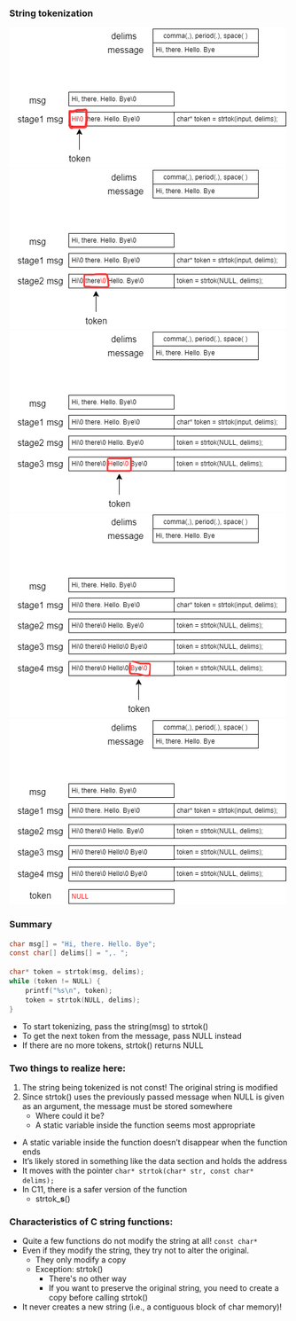 ### String tokenization
!['token1'](./token1.png)
!['token2'](./token2.png)
!['token3'](./token3.png)
!['token4'](./token4.png)
!['token5'](./token5.png)


### Summary
```c
char msg[] = "Hi, there. Hello. Bye";
const char[] delims[] = ",. ";

char* token = strtok(msg, delims);
while (token != NULL) {
    printf("%s\n", token);
    token = strtok(NULL, delims);
}
```
- To start tokenizing, pass the string(msg) to strtok()
- To get the next token from the message, pass NULL instead
- If there are no more tokens, strtok() returns NULL



### Two things to realize here:

1. The string being tokenized is not const! The original string is modified
2. Since strtok() uses the previously passed message when NULL is given as an argument, the message must be stored somewhere
    - Where could it be?
    - A static variable inside the function seems most appropriate
- A static variable inside the function doesn’t disappear when the function ends
- It’s likely stored in something like the data section and holds the address
- It moves with the pointer
`char* strtok(char* str, const char* delims);`
- In C11, there is a safer version of the function
    - strtok_**s**()

### Characteristics of C string functions:
- Quite a few functions do not modify the string at all!
    `const char*`
- Even if they modify the string, they try not to alter the original.
    - They only modify a copy
    - Exception: strtok()
        - There's no other way
        - If you want to preserve the original string, you need to create a copy before calling strtok()
- It never creates a new string (i.e., a contiguous block of char memory)!